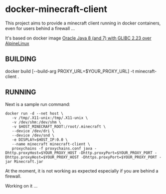 # docker-minecraft-client

This project aims to provide a minecraft client running in docker containers, even for users behind a firewall ...

It's based on docker image [Oracle Java 8 (and 7) with GLIBC 2.23 over AlpineLinux](https://hub.docker.com/r/anapsix/alpine-java/)



## BUILDING

docker build [--build-arg PROXY_URL=$YOUR_PROXY_URL] -t minecraft-client .



## RUNNING

Next is a sample run command:

``` script
docker run -d --net host \
   -v /tmp/.X11-unix:/tmp/.X11-unix \
   -v /dev/shm:/dev/shm \
   -v $HOST_MINECRAFT_ROOT:/root/.minecraft \
   --device /dev/dri \
   --device /dev/snd \
   -e DISPLAY=$HOST_IP:0.0 \
   --name minecraft minecraft-client \
   proxychains -f proxychains.conf java -Dhttp.proxyHost=$YOUR_PROXY_HOST -Dhttp.proxyPort=$YOUR_PROXY_PORT -Dhttps.proxyHost=$YOUR_PROXY_HOST -Dhttps.proxyPort=$YOUR_PROXY_PORT -jar Minecraft.jar
```

At the moment, it is not working as expected especially if you are behind a firewall.

Working on it ...
